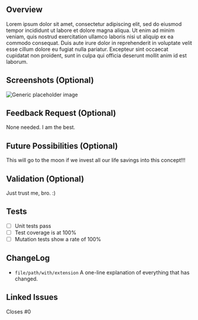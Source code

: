 <!-- See https://github.com/ucsb-cs156-m23/m23-10am-4-NOTES/blob/main/masterDoc.md for more info-->
## Overview
<!--A paragraph of the PR and related content-->
Lorem ipsum dolor sit amet, consectetur adipiscing elit, sed do eiusmod tempor incididunt ut labore et dolore magna aliqua. Ut enim ad minim veniam, quis nostrud exercitation ullamco laboris nisi ut aliquip ex ea commodo consequat. Duis aute irure dolor in reprehenderit in voluptate velit esse cillum dolore eu fugiat nulla pariatur. Excepteur sint occaecat cupidatat non proident, sunt in culpa qui officia deserunt mollit anim id est laborum.

## Screenshots (Optional)
<!--Necessary screenshots and any necessary captions here. Delete if not needed.-->
![Generic placeholder image](https://picsum.photos/640/480)

## Feedback Request (Optional)
<!--Anywhere specific you want reviewers to take a look at and give suggestions. Delete if not needed.-->
None needed. I am the best.

## Future Possibilities (Optional)
<!--What do you think this project could become? Delete if not needed.-->
This will go to the moon if we invest all our life savings into this concept!!!

## Validation (Optional)
<!--Steps that someone else could take to make sure everything is working-->
Just trust me, bro. :)

## Tests
<!--Add any additional tests or required tests-->
- [ ] Unit tests pass
- [ ] Test coverage is at 100%
- [ ] Mutation tests show a rate of 100% 

## ChangeLog
<!--Every changed file should be listed here with a one-line description-->
- `file/path/with/extension` A one-line explanation of everything that has changed.

## Linked Issues
<!--Issues related to the PR-->
Closes #0
